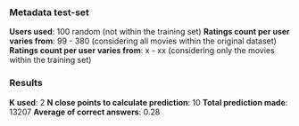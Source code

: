 ### Metadata test-set

**Users used**: 100 random (not within the training set)
**Ratings count per user varies from**: 99 - 380 (considering all movies within the original dataset)
**Ratings count per user varies from**: x - xx (considering only the movies within the training set)

### Results
**K used**: 2
**N close points to calculate prediction**: 10
**Total prediction made**: 13207
**Average of correct answers**: 0.28





